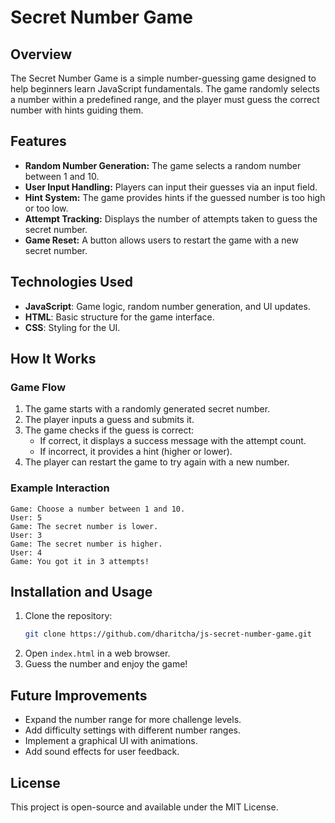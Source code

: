 # Secret Number Game

## Overview
The Secret Number Game is a simple number-guessing game designed to help beginners learn JavaScript fundamentals. The game randomly selects a number within a predefined range, and the player must guess the correct number with hints guiding them.

## Features
- **Random Number Generation:** The game selects a random number between 1 and 10.
- **User Input Handling:** Players can input their guesses via an input field.
- **Hint System:** The game provides hints if the guessed number is too high or too low.
- **Attempt Tracking:** Displays the number of attempts taken to guess the secret number.
- **Game Reset:** A button allows users to restart the game with a new secret number.

## Technologies Used
- **JavaScript**: Game logic, random number generation, and UI updates.
- **HTML**: Basic structure for the game interface.
- **CSS**: Styling for the UI.

## How It Works
### Game Flow
1. The game starts with a randomly generated secret number.
2. The player inputs a guess and submits it.
3. The game checks if the guess is correct:
   - If correct, it displays a success message with the attempt count.
   - If incorrect, it provides a hint (higher or lower).
4. The player can restart the game to try again with a new number.

### Example Interaction
```
Game: Choose a number between 1 and 10.
User: 5
Game: The secret number is lower.
User: 3
Game: The secret number is higher.
User: 4
Game: You got it in 3 attempts!
```

## Installation and Usage
1. Clone the repository:
   ```sh
   git clone https://github.com/dharitcha/js-secret-number-game.git
   ```
2. Open `index.html` in a web browser.
3. Guess the number and enjoy the game!

## Future Improvements
- Expand the number range for more challenge levels.
- Add difficulty settings with different number ranges.
- Implement a graphical UI with animations.
- Add sound effects for user feedback.

## License
This project is open-source and available under the MIT License.

